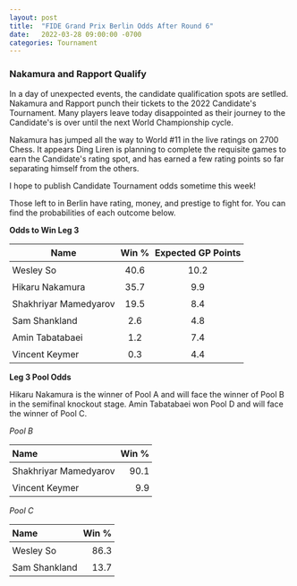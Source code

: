 ```yaml
---
layout: post
title:  "FIDE Grand Prix Berlin Odds After Round 6"
date:   2022-03-28 09:00:00 -0700
categories: Tournament
---
```


<script src="https://cdn.plot.ly/plotly-latest.min.js"></script> 

<style>
    table th, table td { padding: 5px 5px; }
    #content-desktop {display: block;}
    #content-mobile {display: none;}
    @media screen and (max-width: 768px) {
    #content-desktop {display: none;}
    #content-mobile {display: block;}
}
</style>

### Nakamura and Rapport Qualify

In a day of unexpected events, the candidate qualification spots are setlled. Nakamura and Rapport punch their tickets to the 2022 Candidate's Tournament. Many players leave today disappointed as their journey to the Candidate's is over until the next World Championship cycle.

Nakamura has jumped all the way to World #11 in the live ratings on 2700 Chess. It appears Ding Liren is planning to complete the requisite games to earn the Candidate's rating spot, and has earned a few rating points so far separating himself from the others.

I hope to publish Candidate Tournament odds sometime this week!

Those left to in Berlin have rating, money, and prestige to fight for. You can find the probabilities of each outcome below.

**Odds to Win Leg 3**

| Name                   | Win % |   Expected GP Points |
|------------------------|:-------:|:----------------------:|
| Wesley So              |  40.6 |                 10.2 |
| Hikaru Nakamura        |  35.7 |                  9.9 |
| Shakhriyar Mamedyarov  |  19.5 |                  8.4 |
| Sam Shankland          |   2.6 |                  4.8 |
| Amin Tabatabaei        |   1.2 |                  7.4 |
| Vincent Keymer         |   0.3 |                  4.4 |


**Leg 3 Pool Odds**

Hikaru Nakamura is the winner of Pool A and will face the winner of Pool B in the semifinal knockout stage. Amin Tabatabaei won Pool D and will face the winner of Pool C.


*Pool B*

| Name                  | Win % |
|:----------------------|------:|
| Shakhriyar Mamedyarov |  90.1 |
| Vincent Keymer        |   9.9 |

*Pool C*

| Name                   |  Win %|
|:-----------------------|------:|
| Wesley So              |  86.3 |
| Sam Shankland          |  13.7 |